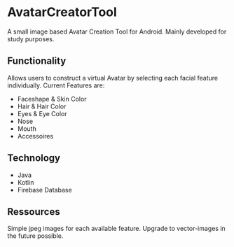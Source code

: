 # AvatarCreatorTool
A small image based Avatar Creation Tool for Android. 
Mainly developed for study purposes.

## Functionality
Allows users to construct a virtual Avatar by selecting each facial feature individually.
Current Features are:
- Faceshape & Skin Color
- Hair & Hair Color
- Eyes & Eye Color
- Nose
- Mouth
- Accessoires

## Technology
- Java
- Kotlin
- Firebase Database

## Ressources 
Simple jpeg images for each available feature.
Upgrade to vector-images in the future possible.



